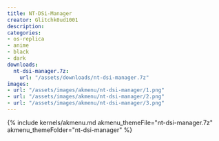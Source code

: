 ```yaml
---
title: NT-DSi-Manager
creator: Glitchk0ud1001
description: 
categories:
- os-replica
- anime
- black
- dark
downloads:
  nt-dsi-manager.7z:
    url: "/assets/downloads/nt-dsi-manager.7z"
images:
- url: "/assets/images/akmenu/nt-dsi-manager/1.png"
- url: "/assets/images/akmenu/nt-dsi-manager/2.png"
- url: "/assets/images/akmenu/nt-dsi-manager/3.png"
---
```


{% include kernels/akmenu.md akmenu_themeFile="nt-dsi-manager.7z" akmenu_themeFolder="nt-dsi-manager" %}
